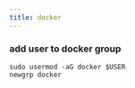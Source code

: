 ```yaml
---
title: docker
---
```


### add user to docker group

```
sudo usermod -aG docker $USER
newgrp docker
```